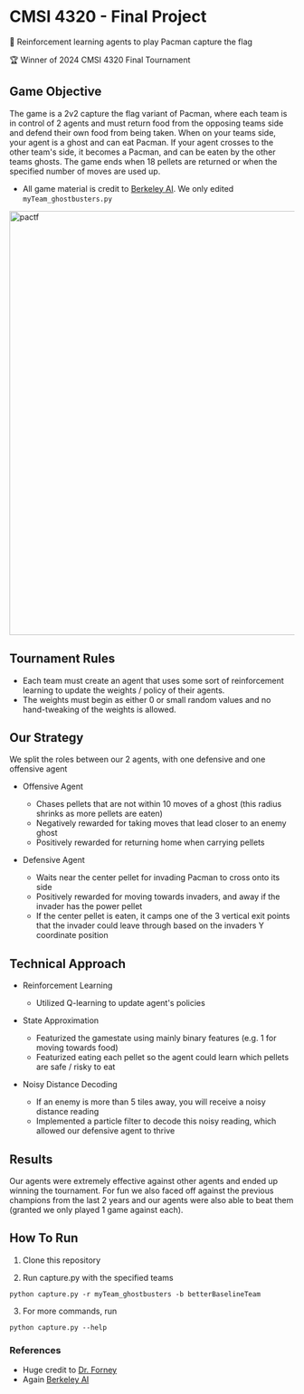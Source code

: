 # CMSI 4320 - Final Project

🤖 Reinforcement learning agents to play Pacman capture the flag

🏆 Winner of 2024 CMSI 4320 Final Tournament

## Game Objective

The game is a 2v2 capture the flag variant of Pacman, where each team is in control of 2 agents and must return food from the opposing teams side and defend their own food from being taken. When on your teams side, your agent is a ghost and can eat Pacman. If your agent crosses to the other team's side, it becomes a Pacman, and can be eaten by the other teams ghosts. The game ends when 18 pellets are returned or when the specified number of moves are used up.

- All game material is credit to [Berkeley AI](http://ai.berkeley.edu/). We only edited `myTeam_ghostbusters.py`

<img width="750" alt="pactf" src="https://github.com/loosh/pacman-ctf-agents/assets/56782878/4ac69071-74f3-4f4f-b996-f6ba93838789">

## Tournament Rules

- Each team must create an agent that uses some sort of reinforcement learning to update the weights / policy of their agents.
- The weights must begin as either 0 or small random values and no hand-tweaking of the weights is allowed.

## Our Strategy

We split the roles between our 2 agents, with one defensive and one offensive agent

- Offensive Agent
  - Chases pellets that are not within 10 moves of a ghost (this radius shrinks as more pellets are eaten)
  - Negatively rewarded for taking moves that lead closer to an enemy ghost
  - Positively rewarded for returning home when carrying pellets

- Defensive Agent
  - Waits near the center pellet for invading Pacman to cross onto its side
  - Positively rewarded for moving towards invaders, and away if the invader has the power pellet
  - If the center pellet is eaten, it camps one of the 3 vertical exit points that the invader could leave through based on the invaders Y coordinate position


## Technical Approach

- Reinforcement Learning
  - Utilized Q-learning to update agent's policies
    
- State Approximation
  - Featurized the gamestate using mainly binary features (e.g. 1 for moving towards food)
  - Featurized eating each pellet so the agent could learn which pellets are safe / risky to eat
    
- Noisy Distance Decoding
  - If an enemy is more than 5 tiles away, you will receive a noisy distance reading
  - Implemented a particle filter to decode this noisy reading, which allowed our defensive agent to thrive

## Results

Our agents were extremely effective against other agents and ended up winning the tournament. For fun we also faced off against the previous champions from the last 2 years and our agents were also able to beat them (granted we only played 1 game against each).

## How To Run

1. Clone this repository

2. Run capture.py with the specified teams

```
python capture.py -r myTeam_ghostbusters -b betterBaselineTeam
```

3. For more commands, run

```
python capture.py --help
```

### References

- Huge credit to [Dr. Forney](https://forns.lmu.build/)
- Again [Berkeley AI](http://ai.berkeley.edu/home.html)

